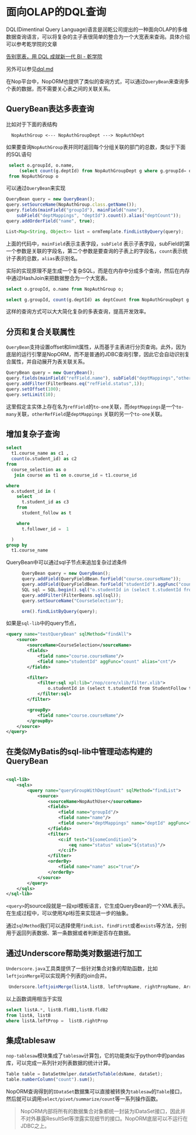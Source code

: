 # 面向OLAP的DQL查询

DQL(Dimentinal Query Language)语言是润乾公司提出的一种面向OLAP的多维数据查询语言，可以将复杂的主子表很简单的整合为一个大宽表来查询。具体介绍可以参考乾学院的文章

[告别宽表，用 DQL 成就新一代 BI - 乾学院](http://c.raqsoft.com.cn/article/1653901344139?p=1&m=0)

另外可以参见[dql.md](dql.md)

在Nop平台中，NopORM也提供了类似的查询方式，可以通过`QueryBean`来查询多个表的数据，而不需要关心表之间的关联关系。

## QueryBean表达多表查询

比如对于下面的表结构

```
  NopAuthGroup <--- NopAuthGroupDept ---> NopAuthDept
```

如果要查询`NopAuthGroup`表并同时返回每个分组关联的部门的总数，类似于下面的SQL语句

```sql
 select o.groupId, o.name,
     (select count(g.deptId) from NopAuthGroupDept g where g.groupId= o.groupId) as deptCount
 from NopAuthGroup o
```

可以通过`QueryBean`来实现

```javascript
QueryBean query = new QueryBean();
query.setSourceName(NopAuthGroup.class.getName());
query.fields(mainField("groupId"), mainField("name"),
    subField("deptMappings", "deptId").count().alias("deptCount"));
query.addOrderField("name", true);

List<Map<String, Object>> list = ormTemplate.findListByQuery(query);
```

上面的代码中，`mainField`表示主表字段，`subField`
表示子表字段，subField的第一个参数是关联的字段名，第二个参数是要查询的子表上的字段名，`count`表示统计子表的总数，`alias`表示别名。

实际的实现原理不是生成一个复杂SQL，而是在内存中分成多个查询，然后在内存中通过HashJoin来把数据整合为一个大宽表。

```sql
select o.groupId, o.name from NopAuthGroup o;

select g.groupId, count(g.deptId) as deptCount from NopAuthGroupDept g group by g.groupId;
```

这样的查询方式可以大大简化复杂的多表查询，提高开发效率。

## 分页和复合关联属性

`QueryBean`支持设置offset和limit属性，从而基于主表进行分页查询。此外，因为底层的运行引擎是NopORM，而不是普通的JDBC查询引擎，因此它会自动识别复合属性，并自动展开为表关联关系。

```javascript
QueryBean query = new QueryBean();
query.fields(mainField("refField.name"), subField("deptMappings","otherRefField.user.name").count().alias("count"));
query.addFilter(FilterBeans.eq("refField.status",1));
query.setOffset(100);
query.setLimit(10);
```

这里假定主实体上存在名为`refField`的`to-one`关联，而`deptMappings`是一个`to-many`关联，`otherRefField`是`deptMappings`
关联的另一个`to-one`关联。

## 增加复杂子查询

```sql
select
  t1.course_name as c1 ,
  count(o.student_id) as c2
from
  course_selection as o
   join course as t1 on o.course_id = t1.course_id

where
  o.student_id in (
    select
      t.student_id as c3
    from
      student_follow as t

    where
      t.follower_id =  1

  )
group by
  t1.course_name
```

QueryBean中可以通过sql子节点来追加复杂过滤条件
```javascript
      QueryBean query = new QueryBean();
      query.addField(QueryFieldBean.forField("course.courseName"));
      query.addField(QueryFieldBean.forField("studentId").aggFunc("count").alias("cnt"));
      SQL sql = SQL.begin().sql("o.studentId in (select t.studentId from StudentFollow t where followerId = 1)").end();
      query.addFilter(FilterBeans.sql(sql));
      query.setSourceName("CourseSelection");

      orm().findListByQuery(query);
```

如果是`sql-lib`中的query节点，

```xml
<query name="testQueryBean" sqlMethod="findAll">
    <source>
        <sourceName>CourseSelection</sourceName>
        <fields>
            <field name="course.courseName"/>
            <field name="studentId" aggFunc="count" alias="cnt"/>
        </fields>

        <filter>
            <filter:sql xpl:lib="/nop/core/xlib/filter.xlib">
                o.studentId in (select t.studentId from StudentFollow t where followerId = 1)
            </filter:sql>
        </filter>

        <groupBy>
            <field name="course.courseName"/>
        </groupBy>
    </source>
</query>
```

## 在类似MyBatis的sql-lib中管理动态构建的QueryBean

```xml

<sql-lib>
    <sqls>
        <query name="queryGroupWithDeptCount" sqlMethod="findList">
            <source>
                <sourceName>NopAuthUser</sourceName>
                <fields>
                    <field name="groupId"/>
                    <field name="name"/>
                    <field owner="deptMappings" name="deptId" aggFunc="count" alias="deptCount"/>
                </fields>
                <filter>
                    <c:if test="${someCondition}">
                        <eq name="status" value="${status}"/>
                    </c:if>
                </filter>
                <orderBy>
                    <field name="name" asc="true"/>
                </orderBy>
            </source>
        </query>
    </sqls>
</sql-lib>
```

`<query>`的source段就是一段xpl模板语言，它生成QueryBean的一个XML表示。在生成过程中，可以使用Xpl标签来实现进一步的抽象。

通过`sqlMethod`我们可以选择使用`findList`、`findFirst`或者`exists`等方法，分别用于返回列表数据、第一条数据或者判断是否存在数据。

## 通过Underscore帮助类对数据进行加工

`Underscore.java`工具类提供了一些针对集合对象的帮助函数，比如`leftjoinMerge`可以实现两个列表的join合并。

```javascript
 Underscore.leftjoinMerge(listA,listB, leftPropName, rightPropName, Arrays.asList(fldB1,fldB2));
```

以上函数调用相当于实现

```sql
select listA.*, listB.fldB1,listB.fldB2
from listA, listB
where listA.leftProp =  listB.rightProp
```

## 集成tablesaw

`nop-tablesaw`模块集成了`tablesaw`计算包，它的功能类似于python中的pandas库，可以完成一系列针对列表数据的统计计算。

```javascript
Table table = DataSetHelper.dataSetToTable(dsName, dataSet);
table.numberColumn("count").sum();
```

NopORM查询得到的`IDataSet`数据集可以直接被转换为`tablesaw`的`Table`接口，然后就可以调用`select/pivot/summarize/count`等一系列操作函数。

> NopORM内部将所有的数据集合对象都统一封装为IDataSet接口，因此并不对外暴露ResultSet等泄露实现细节的接口。NopORM底层可以不运行在JDBC之上。

